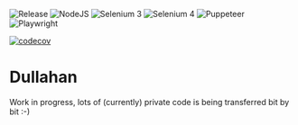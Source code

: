 ![Release](https://github.com/Kaartje2go/Dullahan/workflows/Release/badge.svg?branch=master&event=push)
![NodeJS](https://github.com/Kaartje2go/Dullahan/workflows/NodeJS/badge.svg?branch=master&event=push)
![Selenium 3](https://github.com/Kaartje2go/Dullahan/workflows/Selenium%203/badge.svg?branch=master&event=push)
![Selenium 4](https://github.com/Kaartje2go/Dullahan/workflows/Selenium%204/badge.svg?branch=master&event=push)
![Puppeteer](https://github.com/Kaartje2go/Dullahan/workflows/Puppeteer/badge.svg?branch=master&event=push)
![Playwright](https://github.com/Kaartje2go/Dullahan/workflows/Playwright/badge.svg?branch=master&event=push)

[![codecov](https://codecov.io/gh/Kaartje2go/Dullahan/branch/master/graph/badge.svg)](https://codecov.io/gh/Kaartje2go/Dullahan)

# Dullahan

Work in progress, lots of (currently) private code is being transferred bit by bit :-)
